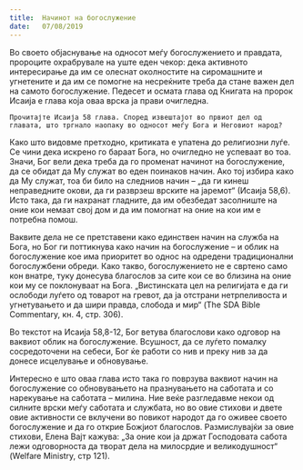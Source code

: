 ```yaml
---
title:  Начинот на богослужение
date:   07/08/2019
---
```


Во своето објаснување на односот меѓу богослужението и правдата, пророците охрабрувале на уште еден чекор: дека активното интересирање да им се олеснат околностите на сиромашните и угнетените и да им се помогне на несреќните треба да стане важен дел на самото богослужение. Педесет и осмата глава од Книгата на пророк Исаија е глава која оваа врска ја прави очигледна.

`Прочитајте Исаија 58 глава. Според извештајот во првиот дел од главата, што тргнало наопаку во односот меѓу Бога и Неговиот народ?`

Како што видовме претходно, критиката е упатена до религиозни луѓе. Се чини дека искрено го бараат Бога, но очигледно не успеваат во тоа. Значи, Бог вели дека треба да го променат начинот на богослужение, да се обидат да Му служат во еден поинаков начин. Ако тој избира како да Му служат, тоа би било на следниов начин – „да ги кинеш неправедните окови, да ги разврзеш врските на јаремот“ (Исаија 58,6). Исто така, да ги нахранат гладните, да им обезбедат засолниште на оние кои немаат свој дом и да им помогнат на оние на кои им е потребна помош.

Ваквите дела не се претставени како единствен начин на служба на Бога, но Бог ги поттикнува како начин на богослужение – и облик на богослужение кое има приоритет во однос на одредени традиционални богослужбени обреди. Како такво, богослужението не е свртено само кон внатре, туку донесува благослов за сите кои се во близина на оние кои му се поклонуваат на Бога. „Вистинската цел на религијата е да ги осло­боди луѓето од товарот на гревот, да ја отстрани нетрпеливоста и угнету­вањето и да шири правда, слобода и мир“ (The SDA Bible Commentary, кн. 4, стр. 306).

Во текстот на Исаија 58,8-12, Бог ветува благослови како одговор на ваквиот облик на богослужение. Всушност, да се луѓето помалку сосредоточени на себеси, Бог ќе работи со нив и преку нив за да донесе исцелување и обновување.

Интересно е што оваа глава исто така го поврзува ваквиот начин на богослужение со обновувањето на празнувањето на саботата и со нарекување на саботата – милина. Ние веќе разгледавме некои од силните врс­ки меѓу саботата и службата, но во овие стихови и двете овие активности се вклучени во повикот народот да го оживее своето богослужение и да го открие Божјиот благослов. Размислувајќи за овие стихови, Елена Вајт кажува: „За оние кои ја држат Господовата сабота лежи одговорноста да творат дела на милосрдие и великодушност“ (Welfare Ministry, стр 121).
